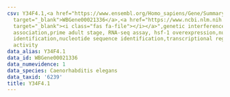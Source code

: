 ```yaml
---
csv: Y34F4.1,<a href="https://www.ensembl.org/Homo_sapiens/Gene/Summary?db=core;g=WBGene00021336"
  target="_blank">WBGene00021336</a>,<a href="https://www.ncbi.nlm.nih.gov/pubmed/30894454"
  target="_blank"><i class="fas fa-file"></i></a>",genetic interference,functional
  association,prime adult stage, RNA-seq assay, hsf-1 overexpression,nucleotide sequence
  identification,nucleotide sequence identification,transcriptional regulation,up-regulates
  activity
data_alias: Y34F4.1
data_id: WBGene00021336
data_numevidence: 1
data_species: Caenorhabditis elegans
data_taxid: '6239'
title: Y34F4.1
---
```

